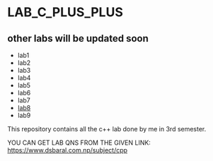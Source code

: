 # LAB_C_PLUS_PLUS
## other labs will be updated soon
- lab1
- lab2
- lab3 
- lab4
- lab5
- lab6
- lab7
- [lab8](https://github.com/SauravKumarMahato/LAB_C_PLUS_PLUS/blob/main/All%20lab%20readme.md/lab8.md)
- lab9 

This repository contains all the c++ lab done by me in 3rd semester.

YOU CAN GET LAB QNS FROM THE GIVEN LINK:  
https://www.dsbaral.com.np/subject/cpp
